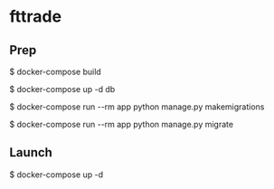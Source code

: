 fttrade
=======


Prep
----

$ docker-compose build

$ docker-compose up -d db

$ docker-compose run --rm app python manage.py makemigrations

$ docker-compose run --rm app python manage.py migrate


Launch
------

$ docker-compose up -d
